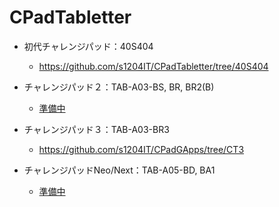 # CPadTabletter

- 初代チャレンジパッド：40S404
  - https://github.com/s1204IT/CPadTabletter/tree/40S404

- チャレンジパッド２：TAB-A03-BS, BR, BR2(B)
  - [準備中](https://github.com/s1204IT/CPadTabletter/tree/CT2)

- チャレンジパッド３：TAB-A03-BR3
  - https://github.com/s1204IT/CPadGApps/tree/CT3

- チャレンジパッドNeo/Next：TAB-A05-BD, BA1
  - [準備中](https://github.com/s1204IT/CPadTabletter/tree/CTXZ)
